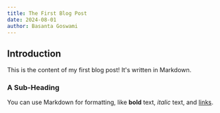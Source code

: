 ```yaml
---
title: The First Blog Post
date: 2024-08-01
author: Basanta Goswami
---
```


## Introduction

This is the content of my first blog post!  It's written in Markdown.

### A Sub-Heading

You can use Markdown for formatting, like **bold** text, *italic* text, and [links](https://example.com).